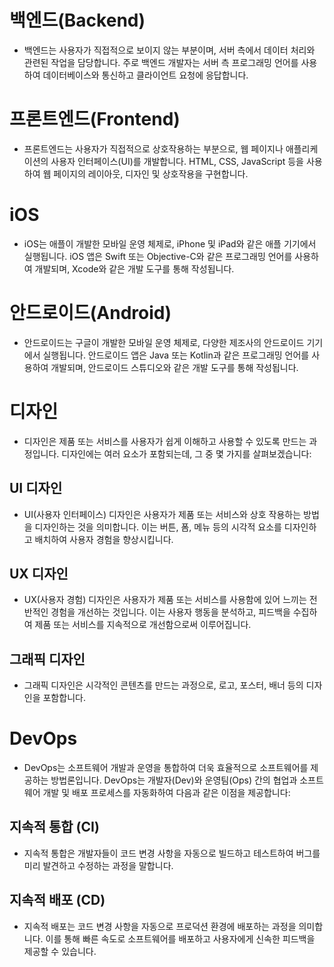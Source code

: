 # 백엔드(Backend)
- 백엔드는 사용자가 직접적으로 보이지 않는 부분이며, 서버 측에서 데이터 처리와 관련된 작업을 담당합니다. 주로 백엔드 개발자는 서버 측 프로그래밍 언어를 사용하여 데이터베이스와 통신하고 클라이언트 요청에 응답합니다.

# 프론트엔드(Frontend)

- 프론트엔드는 사용자가 직접적으로 상호작용하는 부분으로, 웹 페이지나 애플리케이션의 사용자 인터페이스(UI)를 개발합니다. HTML, CSS, JavaScript 등을 사용하여 웹 페이지의 레이아웃, 디자인 및 상호작용을 구현합니다.

# iOS

- iOS는 애플이 개발한 모바일 운영 체제로, iPhone 및 iPad와 같은 애플 기기에서 실행됩니다. iOS 앱은 Swift 또는 Objective-C와 같은 프로그래밍 언어를 사용하여 개발되며, Xcode와 같은 개발 도구를 통해 작성됩니다.

# 안드로이드(Android)

- 안드로이드는 구글이 개발한 모바일 운영 체제로, 다양한 제조사의 안드로이드 기기에서 실행됩니다. 안드로이드 앱은 Java 또는 Kotlin과 같은 프로그래밍 언어를 사용하여 개발되며, 안드로이드 스튜디오와 같은 개발 도구를 통해 작성됩니다.

# 디자인

- 디자인은 제품 또는 서비스를 사용자가 쉽게 이해하고 사용할 수 있도록 만드는 과정입니다. 디자인에는 여러 요소가 포함되는데, 그 중 몇 가지를 살펴보겠습니다:

## UI 디자인

  - UI(사용자 인터페이스) 디자인은 사용자가 제품 또는 서비스와 상호 작용하는 방법을 디자인하는 것을 의미합니다. 이는 버튼, 폼, 메뉴 등의 시각적 요소를 디자인하고 배치하여 사용자 경험을 향상시킵니다.

## UX 디자인

  - UX(사용자 경험) 디자인은 사용자가 제품 또는 서비스를 사용함에 있어 느끼는 전반적인 경험을 개선하는 것입니다. 이는 사용자 행동을 분석하고, 피드백을 수집하여 제품 또는 서비스를 지속적으로 개선함으로써 이루어집니다.

## 그래픽 디자인

  - 그래픽 디자인은 시각적인 콘텐츠를 만드는 과정으로, 로고, 포스터, 배너 등의 디자인을 포함합니다.

# DevOps

- DevOps는 소프트웨어 개발과 운영을 통합하여 더욱 효율적으로 소프트웨어를 제공하는 방법론입니다. DevOps는 개발자(Dev)와 운영팀(Ops) 간의 협업과 소프트웨어 개발 및 배포 프로세스를 자동화하여 다음과 같은 이점을 제공합니다:

## 지속적 통합 (CI)

  - 지속적 통합은 개발자들이 코드 변경 사항을 자동으로 빌드하고 테스트하여 버그를 미리 발견하고 수정하는 과정을 말합니다.

## 지속적 배포 (CD)

  - 지속적 배포는 코드 변경 사항을 자동으로 프로덕션 환경에 배포하는 과정을 의미합니다. 이를 통해 빠른 속도로 소프트웨어를 배포하고 사용자에게 신속한 피드백을 제공할 수 있습니다.
